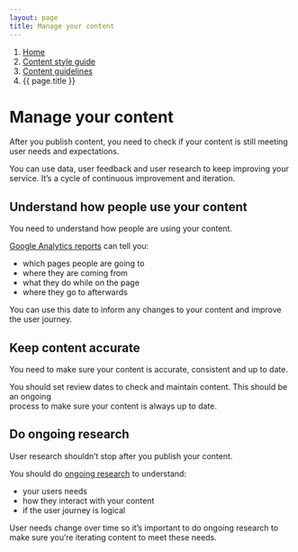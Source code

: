 ```yaml
---
layout: page
title: Manage your content
---
```

1. [Home](../../)
2. [Content style guide](../../Content-style-guide)
3. [Content guidelines](../Content-guidelines)
4. {{ page.title }}

# Manage your content

After you publish content, you need to check if your content is still meeting user needs and expectations.

You can use data, user feedback and user research to keep improving your service. It’s a cycle of continuous improvement and iteration.

## Understand how people use your content

You need to understand how people are using your content.

[Google Analytics reports](google-analytics-basics) can tell you:

*   which pages people are going to
*   where they are coming from
*   what they do while on the page
*   where they go to afterwards

You can use this date to inform any changes to your content and improve the user journey.

## Keep content accurate

You need to make sure your content is accurate, consistent and up to date.

You should set review dates to check and maintain content. This should be an ongoing  
process to make sure your content is always up to date.

## Do ongoing research

User research shouldn’t stop after you publish your content.

You should do [ongoing research](contents "User need and user behaviour") to understand:

*   your users needs
*   how they interact with your content
*   if the user journey is logical

User needs change over time so it’s important to do ongoing research to make sure you’re iterating content to meet these needs.
